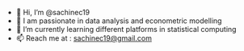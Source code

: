 - 👋 Hi, I’m @sachinec19
- 👀 I am passionate in data analysis and econometric modelling
- 🌱 I’m currently learning different platforms in statistical computing
- 📫 Reach me at : sachinec19@gmail.com

<!---
sachinec19/sachinec19 is a ✨ special ✨ repository because its `README.md` (this file) appears on your GitHub profile.
You can click the Preview link to take a look at your changes.
--->
